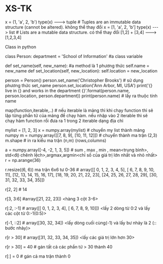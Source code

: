 # XS-TK
x = (1, 'a', 2, 'b') type(x) ---> tuple # Tuples are an immutable data structure (cannot be altered). không thể thay đổi
x = [1, 'a', 2, 'b'] type(x) ---> list # Lists are a mutable data structure. có thể thay đổi
[1,2] + [3,4] ---> [1,2,3,4]

Class in python

class Person: department = 'School of Information' #a class variable

def set_name(self, new_name): #a method là 1 phương thức self.name = new_name def set_location(self, new_location): self.location = new_location

person = Person() person.set_name('Christopher Brooks') # sử dụng phương thức set_name person.set_location('Ann Arbor, MI, USA') print('{} live in {} and works in the department {}'.format(person.name, person.location, person.department)) print(person.name) # lấy ra thuộc tính name

map(function,iterable,..) # nếu iterable là mảng thì khi chạy function thì sẽ lặp từng phần tử của mảng để chạy hàm. nếu nhập vào 2 iterable thì sẽ chạy hàm function rồi đưa ra 1 trong 2 iterable dạng địa chỉ

mylist = [1, 2, 3] x = numpy.array(mylist) # chuyển my list thành mảng numpy m = numpy.array([[7, 8, 9], [10, 11, 12]]) # chuyển thành ma trận (2,3) m.shape # in ra kiểu ma trận (n,m) (rows,columns)

a = numpy.array([-4, -2, 1, 3, 5]) # sum , max , min , mean<trung bình>, std<độ chênh lệch>,argmax,argmin<chỉ số của giá trị lớn nhất và nhỏ nhất>
r = np.arange(36)

r.resize((6, 6)) ma trận 6x6 tư 0-36 # array([[ 0, 1, 2, 3, 4, 5], [ 6, 7, 8, 9, 10, 11], [12, 13, 14, 15, 16, 17], [18, 19, 20, 21, 22, 23], [24, 25, 26, 27, 28, 29], [30, 31, 32, 33, 34, 35]])

r[2, 2] # 14

r[3, 3:6] #array([21, 22, 23]) <hàng 3 cột 3-6>

r[:2, :-1] # array([[ 0, 1, 2, 3, 4], [ 6, 7, 8, 9, 10]]) <lấy 2 dòng từ 0:2 và lấy các cột từ 0:-1(0:5)>

r[-1, ::2] # array([30, 32, 34]) <lấy dòng cuối cùng(-1) và lấy bư nhảy là 2 (:: bước nhảy)>

r[r > 30] # array([31, 32, 33, 34, 35]) <lấy các giá trị lớn hơn 30>

r[r > 30] = 40 # gán tất cả các phần tử > 30 thành 40

r[:] = 0 # gán cả ma trận thành 0
